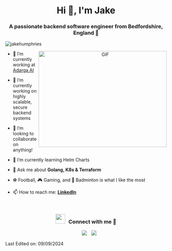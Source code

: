 <h1 align="center">Hi 👋, I'm Jake</h1>
<h3 align="center">A passionate backend software engineer from Bedfordshire, England 🏴󠁧󠁢󠁥󠁮󠁧󠁿</h3>

<p align="left"> <img src="https://komarev.com/ghpvc/?username=jakehumphries&label=Profile%20views&color=0e75b6&style=flat" alt="jakehumphries" /> </p>

<a target="_blank" align="center">
  <img align="right" top="500" height="300" width="400" alt="GIF" src="https://media.giphy.com/media/SWoSkN6DxTszqIKEqv/giphy.gif">
</a>


- 🔭 I’m currently working at <a href="https://www.adarga.ai/" target="blank">Adarga AI</a>

- 🌱 I’m currently working on highly scalable, secure backend systems

- 🤝 I’m looking to collaborate on anything!

- 🌱 I’m currently learning Helm Charts

- 💬 Ask me about **Golang, K8s & Terraform**

- :soccer: Football, :video_game: Gaming, and :badminton: Badminton is what I like the most

- 📫 How to reach me: **<a href="www.linkedin.com/in/jake-humphries-a491841b8" target="blank">LinkedIn</a>**
<br/>
<h3 align="center" > <img src="https://media.giphy.com/media/iY8CRBdQXODJSCERIr/giphy.gif" width="30" height="30" style="margin-right: 10px;">Connect with me 🤝 </h3>

<p align="center">

 <div align="center"  class="icons-social" style="margin-left: 10px;">
        <a style="margin-left: 10px;"  target="_blank" href="https://www.linkedin.com/in/jake-humphries-a491841b8/">
			<img src="https://img.icons8.com/doodle/40/000000/linkedin--v2.png"></a>
        <a style="margin-left: 10px;" target="_blank" href="https://github.com/JakeHumphries">
		<img src="https://img.icons8.com/doodle/40/000000/github--v1.png"></a>
      </div>

</p>

Last Edited on: 09/09/2024
